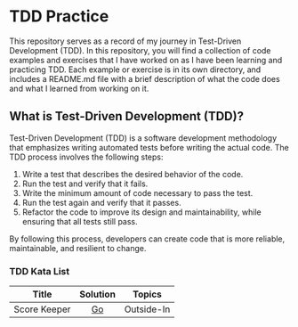 # TDD Practice

This repository serves as a record of my journey in Test-Driven Development (TDD). In this repository, you will find a collection of code examples and exercises that I have worked on as I have been learning and practicing TDD. Each example or exercise is in its own directory, and includes a README.md file with a brief description of what the code does and what I learned from working on it.

## What is Test-Driven Development (TDD)?

Test-Driven Development (TDD) is a software development methodology that emphasizes writing automated tests before writing the actual code. The TDD process involves the following steps:

1. Write a test that describes the desired behavior of the code.
2. Run the test and verify that it fails.
3. Write the minimum amount of code necessary to pass the test.
4. Run the test again and verify that it passes.
5. Refactor the code to improve its design and maintainability, while ensuring that all tests still pass.

By following this process, developers can create code that is more reliable, maintainable, and resilient to change.

### TDD Kata List
|    Title     |        Solution         |   Topics   |   
|:------------:|:-----------------------:|:----------:|
| Score Keeper | [Go](./score-keeper/Go) | Outside-In |
